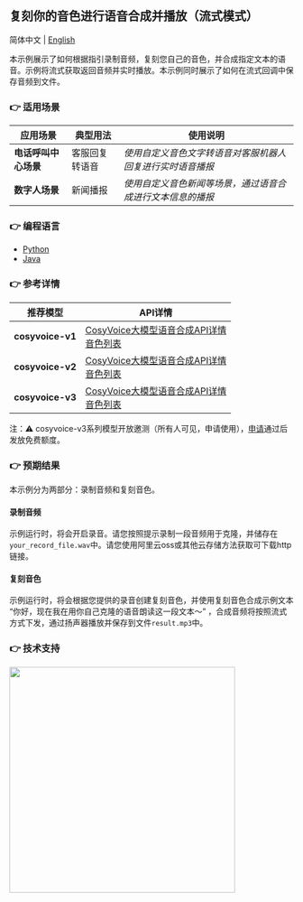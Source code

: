 [comment]: # (title and brief introduction of the sample)
## 复刻你的音色进行语音合成并播放（流式模式）

简体中文 | [English](./README_EN.md)

本示例展示了如何根据指引录制音频，复刻您自己的音色，并合成指定文本的语音。示例将流式获取返回音频并实时播放。本示例同时展示了如何在流式回调中保存音频到文件。

[comment]: # (list of scenarios of the sample)
### :point_right: 适用场景

| 应用场景 | 典型用法 | 使用说明 |
| ----- | ----- | ----- |
| **电话呼叫中心场景** | 客服回复转语音 | *使用自定义音色文字转语音对客服机器人回复进行实时语音播报* |
| **数字人场景** | 新闻播报 | *使用自定义音色新闻等场景，通过语音合成进行文本信息的播报* |

[comment]: # (supported programming languages of the sample)
### :point_right: 编程语言
- [Python](./python)
- [Java](./java)

[comment]: # (model and interface of the sample)
### :point_right: 参考详情
| 推荐模型 | API详情 |
| --- | --- |
| **cosyvoice-v1** | [CosyVoice大模型语音合成API详情](https://help.aliyun.com/zh/model-studio/developer-reference/api-details-25) <br> [音色列表](https://help.aliyun.com/zh/model-studio/cosyvoice-java-sdk#915a935d871ak) |
| **cosyvoice-v2** | [CosyVoice大模型语音合成API详情](https://help.aliyun.com/zh/model-studio/developer-reference/api-details-25) <br> [音色列表](https://help.aliyun.com/zh/model-studio/cosyvoice-java-sdk#da9ae03e5ek7b) |
| **cosyvoice-v3** | [CosyVoice大模型语音合成API详情](https://help.aliyun.com/zh/model-studio/developer-reference/api-details-25) <br> [音色列表](https://help.aliyun.com/zh/model-studio/cosyvoice-java-sdk#95303fd00f0ge) |

注：⚠️ cosyvoice-v3系列模型开放邀测（所有人可见，申请使用），[申请](https://bailian.console.aliyun.com/?tab=model#/model-market/detail/group-cosyvoice?modelGroup=group-cosyvoice)通过后发放免费额度。

### :point_right: 预期结果

本示例分为两部分：录制音频和复刻音色。

#### 录制音频

示例运行时，将会开启录音。请您按照提示录制一段音频用于克隆，并储存在`your_record_file.wav`中。请您使用阿里云oss或其他云存储方法获取可下载http链接。

#### 复刻音色

示例运行时，将会根据您提供的录音创建复刻音色，并使用复刻音色合成示例文本 “你好，现在我在用你自己克隆的语音朗读这一段文本～” ，合成音频将按照流式方式下发，通过扬声器播放并保存到文件`result.mp3`中。

[comment]: # (technical support of the sample)
### :point_right: 技术支持
<img src="https://dashscope.oss-cn-beijing.aliyuncs.com/samples/audio/group.png" width="400"/>
